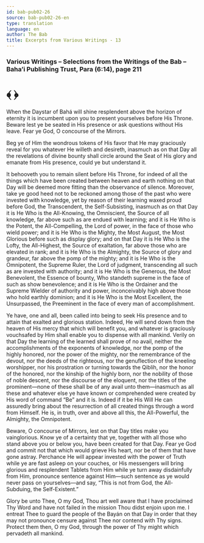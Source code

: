 ```yaml
---
id: bab-pub02-26
source: bab-pub02-26-en
type: translation
language: en
author: The Bab
title: Excerpts from Various Writings - 13
---
```

### Various Writings – Selections from the Writings of the Bab – Baha’i Publishing Trust, Para (6:14), page 211

# ﴾ ﴿

When the Daystar of Bahá will shine resplendent above the horizon of eternity it is incumbent upon you to present yourselves before His Throne. Beware lest ye be seated in His presence or ask questions without His leave. Fear ye God, O concourse of the Mirrors.

Beg ye of Him the wondrous tokens of His favor that He may graciously reveal for you whatever He willeth and desireth, inasmuch as on that Day all the revelations of divine bounty shall circle around the Seat of His glory and emanate from His presence, could ye but understand it.

It behooveth you to remain silent before His Throne, for indeed of all the things which have been created between heaven and earth nothing on that Day will be deemed more fitting than the observance of silence. Moreover, take ye good heed not to be reckoned among those of the past who were invested with knowledge, yet by reason of their learning waxed proud before God, the Transcendent, the Self-Subsisting, inasmuch as on that Day it is He Who is the All-Knowing, the Omniscient, the Source of all knowledge, far above such as are endued with learning; and it is He Who is the Potent, the All-Compelling, the Lord of power, in the face of those who wield power; and it is He Who is the Mighty, the Most August, the Most Glorious before such as display glory; and on that Day it is He Who is the Lofty, the All-Highest, the Source of exaltation, far above those who are elevated in rank; and it is He Who is the Almighty, the Source of glory and grandeur, far above the pomp of the mighty; and it is He Who is the Omnipotent, the Supreme Ruler, the Lord of judgment, transcending all such as are invested with authority; and it is He Who is the Generous, the Most Benevolent, the Essence of bounty, Who standeth supreme in the face of such as show benevolence; and it is He Who is the Ordainer and the Supreme Wielder of authority and power, inconceivably high above those who hold earthly dominion; and it is He Who is the Most Excellent, the Unsurpassed, the Preeminent in the face of every man of accomplishment.

Ye have, one and all, been called into being to seek His presence and to attain that exalted and glorious station. Indeed, He will send down from the heaven of His mercy that which will benefit you, and whatever is graciously vouchsafed by Him shall enable you to dispense with all mankind. Verily on that Day the learning of the learned shall prove of no avail, neither the accomplishments of the exponents of knowledge, nor the pomp of the highly honored, nor the power of the mighty, nor the remembrance of the devout, nor the deeds of the righteous, nor the genuflection of the kneeling worshipper, nor his prostration or turning towards the Qiblih, nor the honor of the honored, nor the kinship of the highly born, nor the nobility of those of noble descent, nor the discourse of the eloquent, nor the titles of the prominent—none of these shall be of any avail unto them—inasmuch as all these and whatever else ye have known or comprehended were created by His word of command “Be” and it is. Indeed if it be His Will He can assuredly bring about the resurrection of all created things through a word from Himself. He is, in truth, over and above all this, the All-Powerful, the Almighty, the Omnipotent.

Beware, O concourse of Mirrors, lest on that Day titles make you vainglorious. Know ye of a certainty that ye, together with all those who stand above you or below you, have been created for that Day. Fear ye God and commit not that which would grieve His heart, nor be of them that have gone astray. Perchance He will appear invested with the power of Truth while ye are fast asleep on your couches, or His messengers will bring glorious and resplendent Tablets from Him while ye turn away disdainfully from Him, pronounce sentence against Him—such sentence as ye would never pass on yourselves—and say, “This is not from God, the All-Subduing, the Self-Existent.”

Glory be unto Thee, O my God, Thou art well aware that I have proclaimed Thy Word and have not failed in the mission Thou didst enjoin upon me. I entreat Thee to guard the people of the Bayán on that Day in order that they may not pronounce censure against Thee nor contend with Thy signs. Protect them then, O my God, through the power of Thy might which pervadeth all mankind.